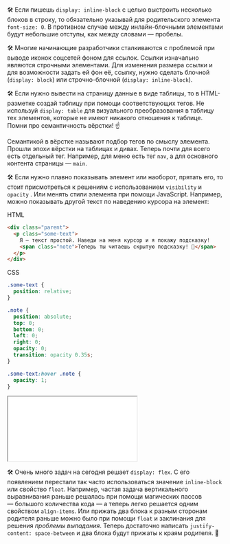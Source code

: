 
🛠 Если пишешь `display: inline-block` с целью выстроить несколько блоков в строку, то обязательно указывай для родительского элемента `font-size: 0`. В противном случае между инлайн-блочными элементами будут небольшие отступы, как между словами — пробелы.

🛠 Многие начинающие разработчики сталкиваются с проблемой при выводе иконок соцсетей фоном для ссылок. Ссылки изначально являются строчными элементами. Для изменения размера ссылки и для возможности задать ей фон её, ссылку, нужно сделать блочной (`display: block`) или строчно-блочной (`display: inline-block`).

🛠 Если нужно вывести на страницу данные в виде таблицы, то в HTML-разметке создай таблицу при помощи соответствующих тегов. Не используй `display: table` для визуального преобразования в таблицу тех элементов, которые не имеют никакого отношения к таблице. Помни про семантичность вёрстки! ☝️

Семантикой в вёрстке называют подбор тегов по смыслу элемента. Прошли эпохи вёрстки на таблицах и дивах. Теперь почти для всего есть отдельный тег. Например, для меню есть тег `nav`, а для основного контента страницы — `main`.

🛠 Если нужно плавно показывать элемент или наоборот, прятать его, то стоит присмотреться к решениям с использованием `visibility` и `opacity` . Или менять стили элемента при помощи JavaScript. Например, можно показывать другой текст по наведению курсора на элемент:

HTML

```html
<div class="parent">
  <p class="some-text">
    Я — текст простой. Наведи на меня курсор и я покажу подсказку!
    <span class="note">Теперь ты читаешь скрытую подсказку! 🎉</span>
  </p>
</div>
```

CSS

```css
.some-text {
  position: relative;
}

.note {
  position: absolute;
  top: 0;
  bottom: 0;
  left: 0;
  right: 0;
  opacity: 0;
  transition: opacity 0.35s;
}

.some-text:hover .note {
  opacity: 1;
}
```

<iframe title="Плавное появление / исчезновение" src="../demos/fade.html"></iframe>

🛠 Очень много задач на сегодня решает `display: flex`. С его появлением перестали так часто использоваться значение `inline-block` или свойство `float`. Например, частая задача вертикального выравнивания раньше решалась при помощи магических пассов — большого количества кода — а теперь легко решается одним свойством `align-items`. Или прижать два блока к разным сторонам родителя раньше можно было при помощи `float` и заклинания для решения _проблемы выпадания_. Теперь достаточно написать `justify-content: space-between` и два блока будут прижаты к краям родителя. 🤗
